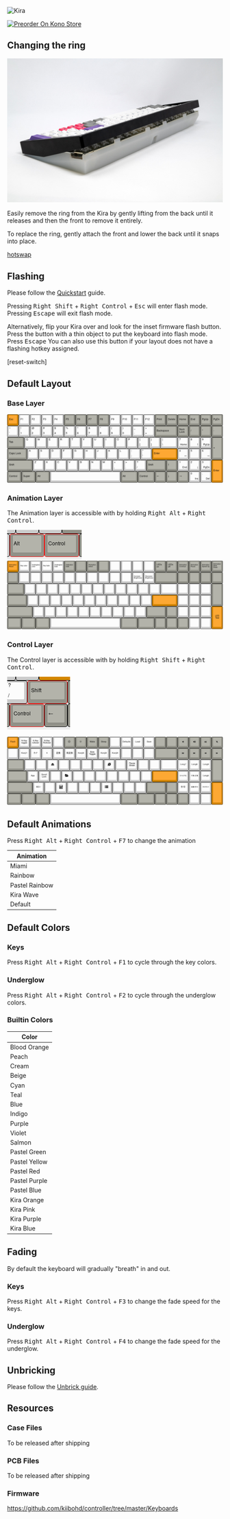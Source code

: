 ![Kira](https://cdn.shopify.com/s/files/1/1994/3097/products/Kira-Kono.png?v=1538517897)

[![Preorder On Kono Store](https://cdn.discordapp.com/attachments/464630501374820372/512362426956513290/Preorder_on_Kono.png ':size=500%')](https://kono.store/products/kira-mechanical-keyboard)

## Changing the ring

![ring](../images/Kira%20Back%20Frame%20off.jpg "Kira With Ring Removed")

Easily remove the ring from the Kira by gently lifting from the back until it releases and then the front to remove it entirely.

To replace the ring, gently attach the front and lower the back until it snaps into place.

[hotswap](../Hotswap.md ':include')

## Flashing

Please follow the [Quickstart](Quickstart.md) guide.

Pressing <kbd>Right Shift</kbd> + <kbd>Right Control</kbd> + <kbd>Esc</kbd> will enter flash mode. Pressing <kbd>Escape</kbd> will exit flash mode.

Alternatively, flip your Kira over and look for the inset firmware flash button. Press the button with a thin object to put the keyboard into flash mode. Press <kbd>Escape</kbd> You can also use this button if your layout does not have a flashing hotkey assigned.

[reset-switch]

## Default Layout

### Base Layer
![layout](../images/kira/layout.png "Kira Base Layout")

### Animation Layer
The Animation layer is accessible with by holding <kbd>Right Alt</kbd> + <kbd>Right Control</kbd>.

![layer2-combo](../images/kira/layer2-combo.png "Kira Layer 2 Combo")
![layer1](../images/kira/layer2.png "Kira Layer 2")

### Control Layer
The Control layer is accessible with by holding <kbd>Right Shift</kbd> + <kbd>Right Control</kbd>.

![layer1-combo](../images/kira/layer1-combo.png "Kira Layer 1 Combo")


![layer1](../images/kira/layer1.png "Kira Layer 2")

## Default Animations

Press <kbd>Right Alt</kbd> + <kbd>Right Control</kbd> + <kbd>F7</kbd> to change the animation

| Animation |
|-------|
| Miami |
| Rainbow |
| Pastel Rainbow |
| Kira Wave |
| Default |

## Default Colors

### Keys

Press <kbd>Right Alt</kbd> + <kbd>Right Control</kbd> + <kbd>F1</kbd> to cycle through the key colors.

### Underglow

Press <kbd>Right Alt</kbd> + <kbd>Right Control</kbd> + <kbd>F2</kbd> to cycle through the underglow colors.

### Builtin Colors

| Color |
|-------|
| <kbd class="color" data-color="#C12D1D"></kbd> Blood Orange |
| <kbd class="color" data-color="#EE6D28"></kbd> Peach |
| <kbd class="color" data-color="#E09E3B"></kbd> Cream |
| <kbd class="color" data-color="#E5C943"></kbd> Beige |
| <kbd class="color" data-color="#1EB8CD"></kbd> Cyan |
| <kbd class="color" data-color="#00B3A6"></kbd> Teal |
| <kbd class="color" data-color="#2082C6"></kbd> Blue |
| <kbd class="color" data-color="#4354C1"></kbd> Indigo |
| <kbd class="color" data-color="#711C9E"></kbd> Purple |
| <kbd class="color" data-color="#CD3B70"></kbd> Violet |
| <kbd class="color" data-color="#B8343E"></kbd> Salmon |
| <kbd class="color" data-color="#28FF28"></kbd> Pastel Green |
| <kbd class="color" data-color="#FFFF28"></kbd> Pastel Yellow |
| <kbd class="color" data-color="#FF2828"></kbd> Pastel Red |
| <kbd class="color" data-color="#7F28FF"></kbd> Pastel Purple |
| <kbd class="color" data-color="#2828FF"></kbd> Pastel Blue |
| <kbd class="color" data-color="#FF5000"></kbd> Kira Orange |
| <kbd class="color" data-color="#EF0A81"></kbd> Kira Pink |
| <kbd class="color" data-color="#810AEF"></kbd> Kira Purple |
| <kbd class="color" data-color="#0A3CFF"></kbd> Kira Blue |

<script type="text/javascript">
    keyColor(document.getElementById("color0"), 0xC1, 0x2D, 0x1D);
</script>

## Fading

By default the keyboard will gradually "breath" in and out.

### Keys

Press <kbd>Right Alt</kbd> + <kbd>Right Control</kbd> + <kbd>F3</kbd> to change the fade speed for the keys.

### Underglow

Press <kbd>Right Alt</kbd> + <kbd>Right Control</kbd> + <kbd>F4</kbd> to change the fade speed for the underglow.

## Unbricking

Please follow the [Unbrick guide](../BOSSA.md).

## Resources

### Case Files

To be released after shipping

### PCB Files

To be released after shipping

### Firmware

https://github.com/kiibohd/controller/tree/master/Keyboards
